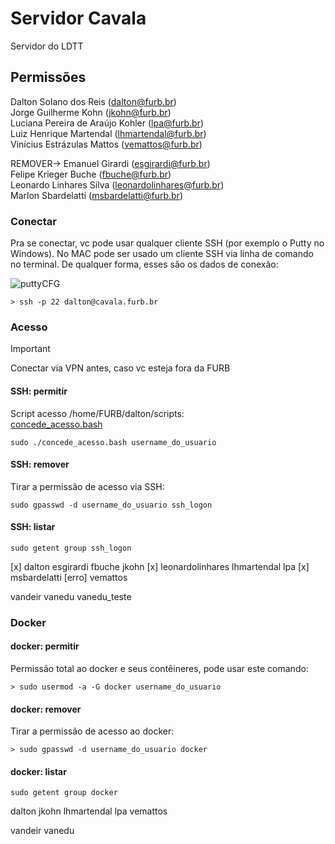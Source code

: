 # Servidor Cavala

Servidor do LDTT  

## Permissões

Dalton Solano dos Reis (dalton@furb.br)  
Jorge Guilherme Kohn (jkohn@furb.br)  
Luciana Pereira de Araújo Kohler (lpa@furb.br)  
Luiz Henrique Martendal (lhmartendal@furb.br)  
Vinícius Estrázulas Mattos (vemattos@furb.br)  

REMOVER-> Emanuel Girardi (esgirardi@furb.br)  
Felipe Krieger Buche (fbuche@furb.br)  
Leonardo Linhares Silva (leonardolinhares@furb.br)  
Marlon Sbardelatti (msbardelatti@furb.br)  

### Conectar

Pra se conectar, vc pode usar qualquer cliente SSH (por exemplo o Putty no Windows). No MAC pode ser usado um cliente SSH via linha de comando no terminal. De qualquer forma, esses são os dados de conexão:  

![puttyCFG](puttyCFG.png)  

```terminal
> ssh -p 22 dalton@cavala.furb.br  
```

### Acesso  

> [!IMPORTANT]
> Conectar via VPN antes, caso vc esteja fora da FURB  

#### SSH: permitir

Script acesso /home/FURB/dalton/scripts:  
[concede_acesso.bash](concede_acesso.bash)  

```terminal
sudo ./concede_acesso.bash username_do_usuario
```

#### SSH: remover

Tirar a permissão de acesso via SSH:

```terminal
sudo gpasswd -d username_do_usuario ssh_logon
```

#### SSH: listar

```terminal
sudo getent group ssh_logon
```

[x] dalton
esgirardi
fbuche
jkohn
[x] leonardolinhares
lhmartendal
lpa
[x] msbardelatti
[erro] vemattos

vandeir
vanedu
vanedu_teste

### Docker

#### docker: permitir

Permissão total ao docker e seus contêineres, pode usar este comando:  

```terminal
> sudo usermod -a -G docker username_do_usuario
```

#### docker: remover

Tirar a permissão de acesso ao docker:  

```terminal
> sudo gpasswd -d username_do_usuario docker
```

#### docker: listar

```terminal  
sudo getent group docker  
```  

dalton
jkohn
lhmartendal
lpa
vemattos

vandeir
vanedu
